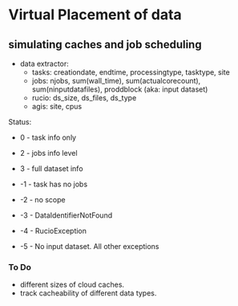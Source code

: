 # Virtual Placement of data 
## simulating caches and job scheduling

* data extractor:
    * tasks: creationdate, endtime, processingtype, tasktype, site
    * jobs: njobs, sum(wall_time), sum(actualcorecount), sum(ninputdatafiles), proddblock (aka: input dataset)
    * rucio: ds_size, ds_files, ds_type
    * agis: site, cpus

Status: 
* 0 - task info only
* 2 - jobs info level
* 3 - full dataset info

* -1 - task has no jobs 
* -2 - no scope
* -3 - DataIdentifierNotFound
* -4 - RucioException
* -5 - No input dataset. All other exceptions

### To Do
* different sizes of cloud caches.
* track cacheability of different data types.

